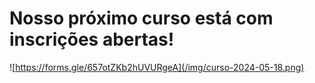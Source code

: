 # Nosso próximo curso está com inscrições abertas! 


![https://forms.gle/657otZKb2hUVURgeA](/img/curso-2024-05-18.png)
